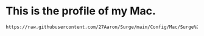 # This is the profile of my Mac.

```
https://raw.githubusercontent.com/27Aaron/Surge/main/Config/Mac/Surge%20Mac.conf
```
